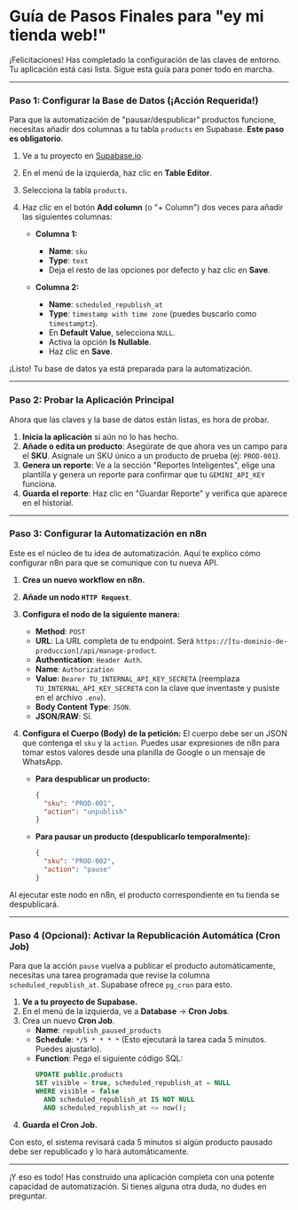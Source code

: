
# Guía de Pasos Finales para "ey mi tienda web!"

¡Felicitaciones! Has completado la configuración de las claves de entorno. Tu aplicación está casi lista. Sigue esta guía para poner todo en marcha.

---

### **Paso 1: Configurar la Base de Datos (¡Acción Requerida!)**

Para que la automatización de "pausar/despublicar" productos funcione, necesitas añadir dos columnas a tu tabla `products` en Supabase. **Este paso es obligatorio**.

1.  Ve a tu proyecto en [Supabase.io](https://supabase.io).
2.  En el menú de la izquierda, haz clic en **Table Editor**.
3.  Selecciona la tabla `products`.
4.  Haz clic en el botón **Add column** (o "+ Column") dos veces para añadir las siguientes columnas:

    *   **Columna 1:**
        *   **Name**: `sku`
        *   **Type**: `text`
        *   Deja el resto de las opciones por defecto y haz clic en **Save**.

    *   **Columna 2:**
        *   **Name**: `scheduled_republish_at`
        *   **Type**: `timestamp with time zone` (puedes buscarlo como `timestamptz`).
        *   En **Default Value**, selecciona `NULL`.
        *   Activa la opción **Is Nullable**.
        *   Haz clic en **Save**.

¡Listo! Tu base de datos ya está preparada para la automatización.

---

### **Paso 2: Probar la Aplicación Principal**

Ahora que las claves y la base de datos están listas, es hora de probar.

1.  **Inicia la aplicación** si aún no lo has hecho.
2.  **Añade o edita un producto**: Asegúrate de que ahora ves un campo para el **SKU**. Asígnale un SKU único a un producto de prueba (ej: `PROD-001`).
3.  **Genera un reporte**: Ve a la sección "Reportes Inteligentes", elige una plantilla y genera un reporte para confirmar que tu `GEMINI_API_KEY` funciona.
4.  **Guarda el reporte**: Haz clic en "Guardar Reporte" y verifica que aparece en el historial.

---

### **Paso 3: Configurar la Automatización en n8n**

Este es el núcleo de tu idea de automatización. Aquí te explico cómo configurar n8n para que se comunique con tu nueva API.

1.  **Crea un nuevo workflow en n8n.**
2.  **Añade un nodo `HTTP Request`**.
3.  **Configura el nodo de la siguiente manera:**
    *   **Method**: `POST`
    *   **URL**: La URL completa de tu endpoint. Será `https://[tu-dominio-de-produccion]/api/manage-product`.
    *   **Authentication**: `Header Auth`.
    *   **Name**: `Authorization`
    *   **Value**: `Bearer TU_INTERNAL_API_KEY_SECRETA` (reemplaza `TU_INTERNAL_API_KEY_SECRETA` con la clave que inventaste y pusiste en el archivo `.env`).
    *   **Body Content Type**: `JSON`.
    *   **JSON/RAW**: Sí.

4.  **Configura el Cuerpo (Body) de la petición:**
    El cuerpo debe ser un JSON que contenga el `sku` y la `action`. Puedes usar expresiones de n8n para tomar estos valores desde una planilla de Google o un mensaje de WhatsApp.

    *   **Para despublicar un producto:**
        ```json
        {
          "sku": "PROD-001",
          "action": "unpublish"
        }
        ```

    *   **Para pausar un producto (despublicarlo temporalmente):**
        ```json
        {
          "sku": "PROD-002",
          "action": "pause"
        }
        ```

Al ejecutar este nodo en n8n, el producto correspondiente en tu tienda se despublicará.

---

### **Paso 4 (Opcional): Activar la Republicación Automática (Cron Job)**

Para que la acción `pause` vuelva a publicar el producto automáticamente, necesitas una tarea programada que revise la columna `scheduled_republish_at`. Supabase ofrece `pg_cron` para esto.

1.  **Ve a tu proyecto de Supabase.**
2.  En el menú de la izquierda, ve a **Database** -> **Cron Jobs**.
3.  Crea un nuevo **Cron Job**.
    *   **Name**: `republish_paused_products`
    *   **Schedule**: `*/5 * * * *` (Esto ejecutará la tarea cada 5 minutos. Puedes ajustarlo).
    *   **Function**: Pega el siguiente código SQL:
        ```sql
        UPDATE public.products
        SET visible = true, scheduled_republish_at = NULL
        WHERE visible = false
          AND scheduled_republish_at IS NOT NULL
          AND scheduled_republish_at <= now();
        ```
4.  **Guarda el Cron Job.**

Con esto, el sistema revisará cada 5 minutos si algún producto pausado debe ser republicado y lo hará automáticamente.

---

¡Y eso es todo! Has construido una aplicación completa con una potente capacidad de automatización. Si tienes alguna otra duda, no dudes en preguntar.
